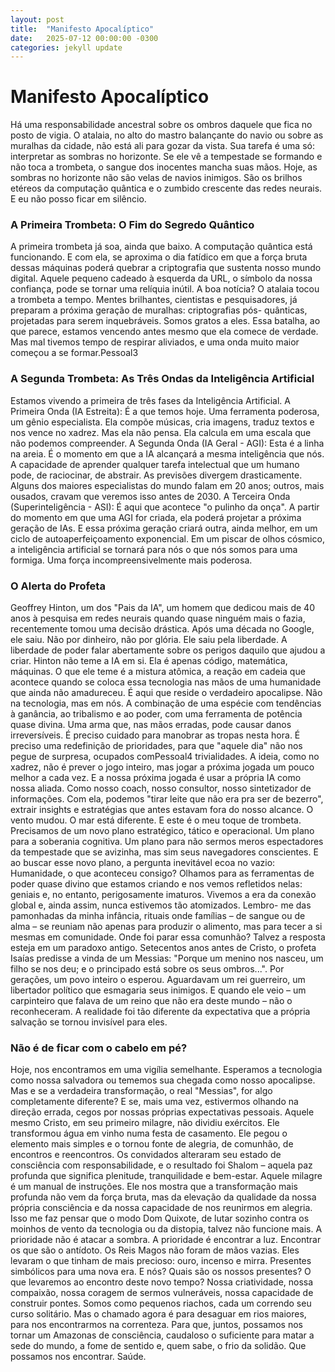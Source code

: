 ```yaml
---
layout: post
title:  "Manifesto Apocalíptico"
date:   2025-07-12 00:00:00 -0300
categories: jekyll update
---
```

# Manifesto Apocalíptico
Há uma responsabilidade ancestral sobre os ombros daquele que fica no posto de
vigia. O atalaia, no alto do mastro balançante do navio ou sobre as muralhas da
cidade, não está ali para gozar da vista. Sua tarefa é uma só: interpretar as
sombras no horizonte. Se ele vê a tempestade se formando e não toca a
trombeta, o sangue dos inocentes mancha suas mãos.
Hoje, as sombras no horizonte não são velas de navios inimigos. São os brilhos
etéreos da computação quântica e o zumbido crescente das redes neurais. E eu
não posso ficar em silêncio.
### A Primeira Trombeta: O Fim do Segredo Quântico
A primeira trombeta já soa, ainda que baixo. A computação quântica está
funcionando. E com ela, se aproxima o dia fatídico em que a força bruta dessas
máquinas poderá quebrar a criptografia que sustenta nosso mundo digital. Aquele
pequeno cadeado à esquerda da URL, o símbolo da nossa confiança, pode se
tornar uma relíquia inútil.
A boa notícia? O atalaia tocou a trombeta a tempo. Mentes brilhantes, cientistas e
pesquisadores, já preparam a próxima geração de muralhas: criptografias pós-
quânticas, projetadas para serem inquebráveis. Somos gratos a eles. Essa
batalha, ao que parece, estamos vencendo antes mesmo que ela comece de
verdade.
Mas mal tivemos tempo de respirar aliviados, e uma onda muito maior começou a
se formar.Pessoal3
### A Segunda Trombeta: As Três Ondas da Inteligência Artificial
Estamos vivendo a primeira de três fases da Inteligência Artificial.
A Primeira Onda IA Estreita): É a que temos hoje. Uma ferramenta poderosa, um
gênio especialista. Ela compõe músicas, cria imagens, traduz textos e nos vence
no xadrez. Mas ela não pensa. Ela calcula em uma escala que não podemos
compreender.
A Segunda Onda IA Geral  AGI Esta é a linha na areia. É o momento em que a
IA alcançará a mesma inteligência que nós. A capacidade de aprender qualquer
tarefa intelectual que um humano pode, de raciocinar, de abstrair. As previsões
divergem drasticamente. Alguns dos maiores especialistas do mundo falam em 20
anos; outros, mais ousados, cravam que veremos isso antes de 2030.
A Terceira Onda Superinteligência  ASI É aqui que acontece "o pulinho da
onça". A partir do momento em que uma AGI for criada, ela poderá projetar a
próxima geração de IAs. E essa próxima geração criará outra, ainda melhor, em
um ciclo de autoaperfeiçoamento exponencial. Em um piscar de olhos cósmico, a
inteligência artificial se tornará para nós o que nós somos para uma formiga. Uma
força incompreensivelmente mais poderosa.
### O Alerta do Profeta
Geoffrey Hinton, um dos "Pais da IA", um homem que dedicou mais de 40 anos à
pesquisa em redes neurais quando quase ninguém mais o fazia, recentemente
tomou uma decisão drástica. Após uma década no Google, ele saiu. Não por
dinheiro, não por glória. Ele saiu pela liberdade. A liberdade de poder falar
abertamente sobre os perigos daquilo que ajudou a criar.
Hinton não teme a IA em si. Ela é apenas código, matemática, máquinas. O que ele
teme é a mistura atômica, a reação em cadeia que acontece quando se coloca
essa tecnologia nas mãos de uma humanidade que ainda não amadureceu.
É aqui que reside o verdadeiro apocalipse. Não na tecnologia, mas em nós. A
combinação de uma espécie com tendências à ganância, ao tribalismo e ao
poder, com uma ferramenta de potência quase divina. Uma arma que, nas mãos
erradas, pode causar danos irreversíveis.
É preciso cuidado para manobrar as tropas nesta hora. É preciso uma redefinição
de prioridades, para que "aquele dia" não nos pegue de surpresa, ocupados comPessoal4
trivialidades.
A ideia, como no xadrez, não é prever o jogo inteiro, mas jogar a próxima jogada
um pouco melhor a cada vez. E a nossa próxima jogada é usar a própria IA como
nossa aliada. Como nosso coach, nosso consultor, nosso sintetizador de
informações. Com ela, podemos "tirar leite que não era pra ser de bezerro",
extrair insights e estratégias que antes estavam fora do nosso alcance.
O vento mudou. O mar está diferente. E este é o meu toque de trombeta.
Precisamos de um novo plano estratégico, tático e operacional. Um plano para a
soberania cognitiva. Um plano para não sermos meros espectadores da
tempestade que se avizinha, mas sim seus navegadores conscientes.
E ao buscar esse novo plano, a pergunta inevitável ecoa no vazio: Humanidade, o
que aconteceu consigo?
Olhamos para as ferramentas de poder quase divino que estamos criando e nos
vemos refletidos nelas: geniais e, no entanto, perigosamente imaturos. Vivemos a
era da conexão global e, ainda assim, nunca estivemos tão atomizados. Lembro-
me das pamonhadas da minha infância, rituais onde famílias – de sangue ou de
alma – se reuniam não apenas para produzir o alimento, mas para tecer a si
mesmas em comunidade. Onde foi parar essa comunhão?
Talvez a resposta esteja em um paradoxo antigo.
Setecentos anos antes de Cristo, o profeta Isaías predisse a vinda de um Messias:
"Porque um menino nos nasceu, um filho se nos deu; e o principado está sobre
os seus ombros...". Por gerações, um povo inteiro o esperou. Aguardavam um rei
guerreiro, um libertador político que esmagaria seus inimigos. E quando ele veio –
um carpinteiro que falava de um reino que não era deste mundo – não o
reconheceram. A realidade foi tão diferente da expectativa que a própria salvação
se tornou invisível para eles.
### Não é de ficar com o cabelo em pé?
Hoje, nos encontramos em uma vigília semelhante. Esperamos a tecnologia como
nossa salvadora ou tememos sua chegada como nosso apocalipse. Mas e se a
verdadeira transformação, o real "Messias", for algo completamente diferente? E
se, mais uma vez, estivermos olhando na direção errada, cegos por nossas
próprias expectativas pessoais.
Aquele mesmo Cristo, em seu primeiro milagre, não dividiu exércitos. Ele
transformou água em vinho numa festa de casamento. Ele pegou o elemento mais
simples e o tornou fonte de alegria, de comunhão, de encontros e reencontros. Os
convidados alteraram seu estado de consciência com responsabilidade, e o
resultado foi Shalom – aquela paz profunda que significa plenitude, tranquilidade
e bem-estar.
Aquele milagre é um manual de instruções. Ele nos mostra que a transformação
mais profunda não vem da força bruta, mas da elevação da qualidade da nossa
própria consciência e da nossa capacidade de nos reunirmos em alegria.
Isso me faz pensar que o modo Dom Quixote, de lutar sozinho contra os moinhos
de vento da tecnologia ou da distopia, talvez não funcione mais. A prioridade não
é atacar a sombra. A prioridade é encontrar a luz. Encontrar os que são o
antídoto.
Os Reis Magos não foram de mãos vazias. Eles levaram o que tinham de mais
precioso: ouro, incenso e mirra. Presentes simbólicos para uma nova era. E nós?
Quais são os nossos presentes? O que levaremos ao encontro deste novo tempo?
Nossa criatividade, nossa compaixão, nossa coragem de sermos vulneráveis,
nossa capacidade de construir pontes.
Somos como pequenos riachos, cada um correndo seu curso solitário. Mas o
chamado agora é para desaguar em rios maiores, para nos encontrarmos na
correnteza. Para que, juntos, possamos nos tornar um Amazonas de consciência,
caudaloso o suficiente para matar a sede do mundo, a fome de sentido e, quem
sabe, o frio da solidão.
Que possamos nos encontrar.
Saúde.